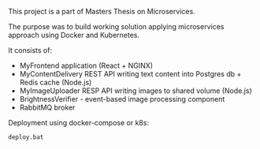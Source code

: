 This project is a part of Masters Thesis on Microservices.

The purpose was to build working solution applying microservices approach using Docker and Kubernetes.

It consists of:
* MyFrontend application (React + NGINX)
* MyContentDelivery REST API writing text content into Postgres db + Redis cache (Node.js)
* MyImageUploader RESP API writing images to shared volume (Node.js)
* BrightnessVerifier - event-based image processing component
* RabbitMQ broker

Deployment using docker-compose or k8s: 
```sh
deploy.bat
```
